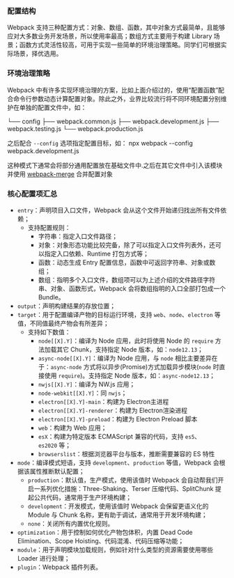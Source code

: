 
###  配置结构
Webpack 支持三种配置方式：对象、数组、函数，其中对象方式最简单，且能够应对大多数业务开发场景，所以使用率最高；数组方式主要用于构建 Library 场景；函数方式灵活性较高，可用于实现一些简单的环境治理策略。同学们可根据实际场景，择优选用。

### 环境治理策略
Webpack 中有许多实现环境治理的方案，比如上面介绍过的，使用“配置函数”配合命令行参数动态计算配置对象。除此之外，业界比较流行将不同环境配置分别维护在单独的配置文件中，如：

└── config
  ├── webpack.common.js
  ├── webpack.development.js
  ├── webpack.testing.js
  └── webpack.production.js

之后配合 `--config` 选项指定配置目标，如：
npx webpack --config webpack.development.js

这种模式下通常会将部分通用配置放在基础文件中.之后在其它文件中引入该模块并使用 [webpack-merge](https://link.juejin.cn/?target=https%3A%2F%2Fwww.npmjs.org%2Fpackage%2Fwebpack-merge "https://www.npmjs.org/package/webpack-merge") 合并配置对象


###  核心配置项汇总
- `entry`：声明项目入口文件，Webpack 会从这个文件开始递归找出所有文件依赖；
	- 支持配置规则：
		- 字符串：指定入口文件路径；
		- 对象：对象形态功能比较完备，除了可以指定入口文件列表外，还可以指定入口依赖、Runtime 打包方式等；
		- 函数：动态生成 Entry 配置信息，函数中可返回字符串、对象或数组；
		- 数组：指明多个入口文件，数组项可以为上述介绍的文件路径字符串、对象、函数形式，Webpack 会将数组指明的入口全部打包成一个 Bundle。
- `output`：声明构建结果的存放位置；
- `target`：用于配置编译产物的目标运行环境，支持 `web`、`node`、`electron` 等值，不同值最终产物会有所差异；
	- 支持如下数值：
		- `node[[X].Y]`：编译为 Node 应用，此时将使用 Node 的 `require` 方法加载其它 Chunk，支持指定 Node 版本，如：`node12.13`；
		- `async-node[[X].Y]`：编译为 Node 应用，与 `node` 相比主要差异在于：`async-node` 方式将以异步(Promise)方式加载异步模块(`node` 时直接使用 `require`)。支持指定 Node 版本，如：`async-node12.13`；
		- `nwjs[[X].Y]`：编译为 NW.js 应用；
		- `node-webkit[[X].Y]`：同 `nwjs`；
		- `electron[[X].Y]-main`：构建为 Electron主进程
		- `electron[[X].Y]-renderer`：构建为 Electron渲染进程
		- `electron[[X].Y]-preload`：构建为 Electron Preload 脚本
		- `web`：构建为 Web 应用；
		- `esX`：构建为特定版本 ECMAScript 兼容的代码，支持 `es5`、`es2020` 等；
		- `browserslist`：根据浏览器平台与版本，推断需要兼容的 ES 特性
- `mode`：编译模式短语，支持 `development`、`production` 等值，Webpack 会根据该属性推断默认配置；
	- `production`：默认值，生产模式，使用该值时 Webpack 会自动帮我们开启一系列优化措施：Three-Shaking、Terser 压缩代码、SplitChunk 提起公共代码，通常用于生产环境构建；
	- `development`：开发模式，使用该值时 Webpack 会保留更语义化的 Module 与 Chunk 名称，更有助于调试，通常用于开发环境构建；
	- `none`：关闭所有内置优化规则。
- `optimization`：用于控制如何优化产物包体积，内置 Dead Code Elimination、Scope Hoisting、代码混淆、代码压缩等功能；
- `module`：用于声明模块加载规则，例如针对什么类型的资源需要使用哪些 Loader 进行处理；
- `plugin`：Webpack 插件列表。


